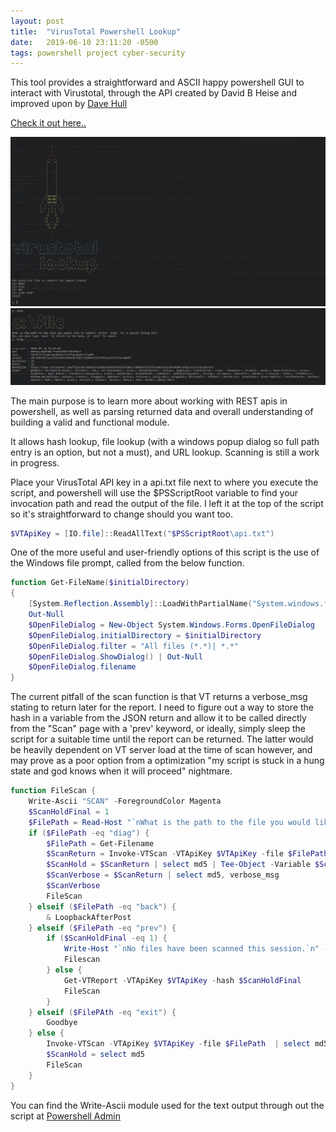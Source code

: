```yaml
---
layout: post
title:  "VirusTotal Powershell Lookup"
date:   2019-06-10 23:11:20 -0500
tags: powershell project cyber-security
---
```

This tool provides a straightforward and ASCII happy powershell GUI to interact with Virustotal, through the API created by David B Heise and improved upon by [Dave Hull](https://github.com/davehull/VirusTotalShell)

[Check it out here..](https://github.com/rcreecy/vtlookup/tree/master)
<!--more-->
![Interface](https://raw.githubusercontent.com/rcreecy/vtlookup/master/readme/gui.png)
![Example Lookup](https://raw.githubusercontent.com/rcreecy/vtlookup/master/readme/use.PNG)

The main purpose is to learn more about working with REST apis in powershell, as well as parsing returned data and overall understanding of building a valid and functional module.

It allows hash lookup, file lookup (with a windows popup dialog so full path entry is an option, but not a must), and URL lookup. Scanning is still a work in progress.

Place your VirusTotal API key in a api.txt file next to where you execute the script, and powershell will use the $PSScriptRoot variable to find your invocation path and read the output of the file. I left it at the top of the script so it's straightforward to change should you want too.
```powershell
$VTApiKey = [IO.file]::ReadAllText("$PSScriptRoot\api.txt")
```

One of the more useful and user-friendly options of this script is the use of the Windows file prompt, called from the below function.
```powershell
function Get-FileName($initialDirectory)
{   
    [System.Reflection.Assembly]::LoadWithPartialName("System.windows.forms") |
    Out-Null
    $OpenFileDialog = New-Object System.Windows.Forms.OpenFileDialog
    $OpenFileDialog.initialDirectory = $initialDirectory
    $OpenFileDialog.filter = "All files (*.*)| *.*"
    $OpenFileDialog.ShowDialog() | Out-Null
    $OpenFileDialog.filename
}
```

The current pitfall of the scan function is that VT returns a verbose_msg stating to return later for the report. I need to figure out a way to store the hash in a variable from the JSON return and allow it to be called directly from the "Scan" page with a 'prev' keyword, or ideally, simply sleep the script for a suitable time until the report can be returned. The latter would be heavily dependent on VT server load at the time of scan however, and may prove as a poor option from a optimization "my script is stuck in a hung state and god knows when it will proceed" nightmare.
```powershell
function FileScan {
    Write-Ascii "SCAN" -ForegroundColor Magenta
    $ScanHoldFinal = 1
    $FilePath = Read-Host "`nWhat is the path to the file you would like to scan? (Enter 'diag' for a popout dialog box, or 'prev' to grab a report on a previous scan)`n'prev' is currently not holding the last MD5 value correctly, but you can use the hash search for the report`nYou can also type 'back' to return to the menu, or 'exit' to leave.`n["
    if ($FilePath -eq "diag") {
        $FilePath = Get-Filename
        $ScanReturn = Invoke-VTScan -VTApiKey $VTApiKey -file $FilePath
        $ScanHold = $ScanReturn | select md5 | Tee-Object -Variable $ScanHoldFinal
        $ScanVerbose = $ScanReturn | select md5, verbose_msg
        $ScanVerbose
        FileScan
    } elseif ($FilePath -eq "back") {
        & LoopbackAfterPost
    } elseif ($FilePath -eq "prev") {
        if ($ScanHoldFinal -eq 1) {
            Write-Host "`nNo files have been scanned this session.`n" -ForegroundColor Red
            Filescan
        } else {
            Get-VTReport -VTApiKey $VTApiKey -hash $ScanHoldFinal
            FileScan
        }
    } elseif ($FilePAth -eq "exit") {
        Goodbye
    } else {
        Invoke-VTScan -VTApiKey $VTApiKey -file $FilePath  | select md5, sha1, sha256, verbose_msg, permalink
        $ScanHold = select md5
        FileScan
    }
}
```

You can find the Write-Ascii module used for the text output through out the script at [Powershell Admin](https://www.powershelladmin.com/wiki/Ascii_art_characters_powershell_script)